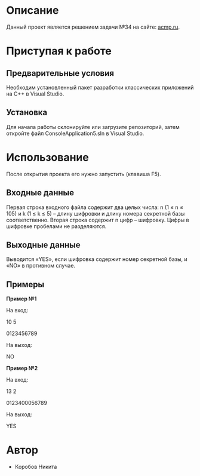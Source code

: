 Описание
=====================
Данный проект является решением задачи №34 на сайте: [acmp.ru](https://acmp.ru/).

Приступая к работе
=====================

Предварительные условия
-----------------------------------
Необходим установленный пакет разработки классических приложений на C++ в Visual Studio.

Установка
-----------------------------------
Для начала работы склонируйте или загрузите репозиторий, затем откройте файл ConsoleApplication5.sln в Visual Studio.

Использование
=====================
После открытия проекта его нужно запустить (клавиша F5). 

Входные данные
-----------------------------------
Первая строка входного файла содержит два целых числа: n (1 ≤ n ≤ 105) и k (1 ≤ k ≤ 5) – длину шифровки и длину номера секретной базы соответственно. 
Вторая строка содержит n цифр – шифровку. Цифры в шифровке пробелами не разделяются.

Выходные данные
-----------------------------------
Выводится «YES», если шифровка содержит номер секретной базы, и «NO» в противном случае.

Примеры
-----------------------------------
**Пример №1**

На вход:

10 5

0123456789

На выход:

NO

**Пример №2**

На вход:

13 2

0123400056789

На выход:

YES

Автор
=====================
* Коробов Никита
